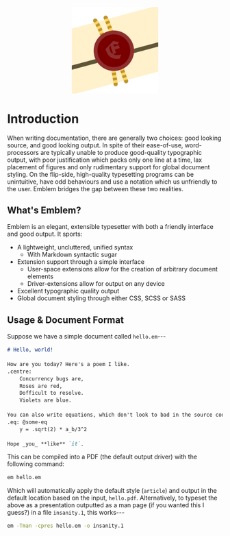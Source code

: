 <center>
	<img src="favicon.svg" alt="Emblem logo" width="40%">
</center>

# Introduction

When writing documentation, there are generally two choices: good looking source, and good looking output.
In spite of their ease-of-use, word-processors are typically unable to produce good-quality typographic output, with poor justification which packs only one line at a time, lax placement of figures and only rudimentary support for global document styling.
On the flip-side, high-quality typesetting programs can be unintuitive, have odd behaviours and use a notation which us unfriendly to the user.
Emblem bridges the gap between these two realities.

## What's Emblem?

Emblem is an elegant, extensible typesetter with both a friendly interface and good output.
It sports:

- A lightweight, uncluttered, unified syntax
	- With Markdown syntactic sugar
- Extension support through a simple interface
	- User-space extensions allow for the creation of arbitrary document elements
	- Driver-extensions allow for output on any device
- Excellent typographic quality output
- Global document styling through either CSS, SCSS or SASS

## Usage &amp; Document Format

Suppose we have a simple document called `hello.em`---

```markdown
# Hello, world!

How are you today? Here's a poem I like.
.centre:
	Concurrency bugs are,
	Roses are red,
	Dofficult to resolve.
	Violets are blue.

You can also write equations, which don't look to bad in the source code, such as #some-eq.
.eq: @some-eq
	y = .sqrt(2) * a_b/3^2

Hope _you_ **like** `it`.
```

This can be compiled into a PDF (the default output driver) with the following command:

```sh
em hello.em
```

Which will automatically apply the default style (`article`) and output in the default location based on the input, `hello.pdf`.
Alternatively, to typeset the above as a presentation outputted as a man page (if you wanted this I guess?) in a file `insanity.1`, this works---

```sh
em -Tman -cpres hello.em -o insanity.1
```
